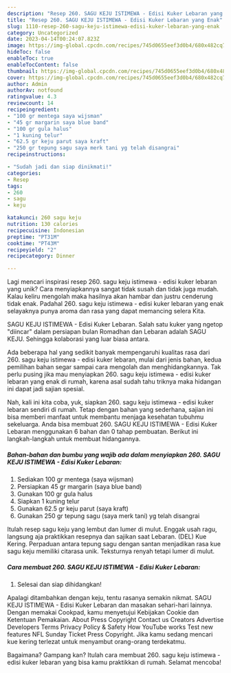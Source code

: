 ```yaml
---
description: "Resep 260. SAGU KEJU ISTIMEWA - Edisi Kuker Lebaran yang Enak"
title: "Resep 260. SAGU KEJU ISTIMEWA - Edisi Kuker Lebaran yang Enak"
slug: 1110-resep-260-sagu-keju-istimewa-edisi-kuker-lebaran-yang-enak
category: Uncategorized
date: 2023-04-14T00:24:07.823Z
image: https://img-global.cpcdn.com/recipes/745d0655eef3d0b4/680x482cq70/260-sagu-keju-istimewa-edisi-kuker-lebaran-foto-resep-utama.jpg
hideToc: false
enableToc: true
enableTocContent: false
thumbnail: https://img-global.cpcdn.com/recipes/745d0655eef3d0b4/680x482cq70/260-sagu-keju-istimewa-edisi-kuker-lebaran-foto-resep-utama.jpg
cover: https://img-global.cpcdn.com/recipes/745d0655eef3d0b4/680x482cq70/260-sagu-keju-istimewa-edisi-kuker-lebaran-foto-resep-utama.jpg
author: Admin
authorAv: notfound
ratingvalue: 4.3
reviewcount: 14
recipeingredient:
- "100 gr mentega saya wijsman"
- "45 gr margarin saya blue band"
- "100 gr gula halus"
- "1 kuning telur"
- "62.5 gr keju parut saya kraft"
- "250 gr tepung sagu saya merk tani yg telah disangrai"
recipeinstructions:

- "Sudah jadi dan siap dinikmati!"
categories:
- Resep
tags:
- 260
- sagu
- keju

katakunci: 260 sagu keju 
nutrition: 130 calories
recipecuisine: Indonesian
preptime: "PT31M"
cooktime: "PT43M"
recipeyield: "2"
recipecategory: Dinner

---
```





Lagi mencari inspirasi resep 260. sagu keju istimewa - edisi kuker lebaran yang unik? Cara menyiapkannya sangat tidak susah dan tidak juga mudah. Kalau keliru mengolah maka hasilnya akan hambar dan justru cenderung tidak enak. Padahal 260. sagu keju istimewa - edisi kuker lebaran yang enak selayaknya punya aroma dan rasa yang dapat memancing selera Kita.





SAGU KEJU ISTIMEWA - Edisi Kuker Lebaran. Salah satu kuker yang ngetop &#34;diincar&#34; dalam persiapan bulan Romadhan dan Lebaran adalah SAGU KEJU. Sehingga kolaborasi yang luar biasa antara.

Ada beberapa hal yang sedikit banyak mempengaruhi kualitas rasa dari 260. sagu keju istimewa - edisi kuker lebaran, mulai dari jenis bahan, kedua pemilihan bahan segar sampai cara mengolah dan menghidangkannya. Tak perlu pusing jika mau menyiapkan 260. sagu keju istimewa - edisi kuker lebaran yang enak di rumah, karena asal sudah tahu triknya maka hidangan ini dapat jadi sajian spesial.






Nah, kali ini kita coba, yuk, siapkan 260. sagu keju istimewa - edisi kuker lebaran sendiri di rumah. Tetap dengan bahan yang sederhana, sajian ini bisa memberi manfaat untuk membantu menjaga kesehatan tubuhmu sekeluarga. Anda bisa membuat 260. SAGU KEJU ISTIMEWA - Edisi Kuker Lebaran menggunakan 6 bahan dan 0 tahap pembuatan. Berikut ini langkah-langkah untuk membuat hidangannya.

<!--inarticleads1-->

##### Bahan-bahan dan bumbu yang wajib ada dalam menyiapkan 260. SAGU KEJU ISTIMEWA - Edisi Kuker Lebaran:

1. Sediakan 100 gr mentega (saya wijsman)
1. Persiapkan 45 gr margarin (saya blue band)
1. Gunakan 100 gr gula halus
1. Siapkan 1 kuning telur
1. Gunakan 62.5 gr keju parut (saya kraft)
1. Gunakan 250 gr tepung sagu (saya merk tani) yg telah disangrai


Itulah resep sagu keju yang lembut dan lumer di mulut. Enggak usah ragu, langsung aja praktikkan resepnya dan sajikan saat Lebaran. (DEL) Kue Kering. Perpaduan antara tepung sagu dengan santan menjadikan rasa kue sagu keju memiliki citarasa unik. Teksturnya renyah tetapi lumer di mulut. 

<!--inarticleads2-->

##### Cara membuat 260. SAGU KEJU ISTIMEWA - Edisi Kuker Lebaran:


1. Selesai dan siap dihidangkan!

Apalagi ditambahkan dengan keju, tentu rasanya semakin nikmat. SAGU KEJU ISTIMEWA - Edisi Kuker Lebaran dan masakan sehari-hari lainnya. Dengan memakai Cookpad, kamu menyetujui Kebijakan Cookie dan Ketentuan Pemakaian. About Press Copyright Contact us Creators Advertise Developers Terms Privacy Policy &amp; Safety How YouTube works Test new features NFL Sunday Ticket Press Copyright. Jika kamu sedang mencari kue kering terlezat untuk menyambut orang-orang terdekatmu. 

Bagaimana? Gampang kan? Itulah cara membuat 260. sagu keju istimewa - edisi kuker lebaran yang bisa kamu praktikkan di rumah. Selamat mencoba!
